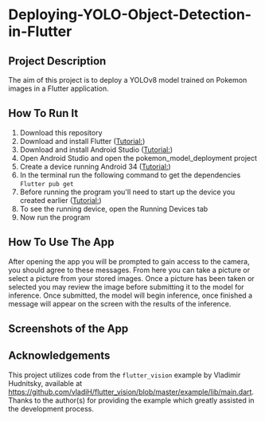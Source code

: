 # Deploying-YOLO-Object-Detection-in-Flutter

## Project Description
The aim of this project is to deploy a YOLOv8 model trained on Pokemon images in a Flutter application. 

## How To Run It
1. Download this repository
2. Download and install Flutter ([Tutorial:](https://docs.flutter.dev/get-started/install))
3. Download and install Android Studio ([Tutorial:](https://developer.android.com/codelabs/basic-android-kotlin-compose-install-android-studio#0))
4. Open Android Studio and open the pokemon_model_deployment project
5. Create a device running Android 34 ([Tutorial:](https://developer.android.com/studio/run/managing-avds))
6. In the terminal run the following command to get the dependencies ``Flutter pub get``
7. Before running the program you'll need to start up the device you created earlier ([Tutorial:](https://developer.android.com/studio/run/emulator))
8. To see the running device, open the Running Devices tab
9. Now run the program

## How To Use The App
After opening the app you will be prompted to gain access to the camera, you should agree to these messages. From here you can take a picture or select a picture from your stored images. Once a picture has been taken or selected you may review the image before submitting it to the model for inference. Once submitted, the model will begin inference, once finished a message will appear on the screen with the results of the inference.

## Screenshots of the App

## Acknowledgements
This project utilizes code from the `flutter_vision` example by Vladimir Hudnitsky, available at
https://github.com/vladiH/flutter_vision/blob/master/example/lib/main.dart. Thanks to the author(s)
for providing the example which greatly assisted in the development process.
